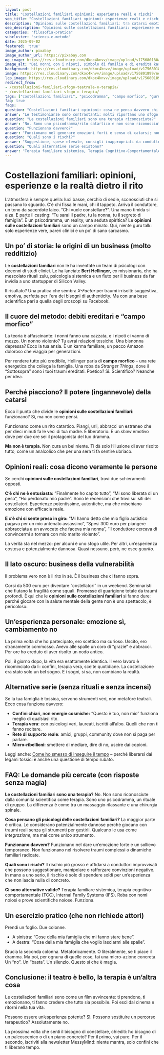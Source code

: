 ```yaml
---
layout: post
title: "Costellazioni familiari opinioni: esperienze reali e rischi"
seo_title: "Costellazioni familiari opinioni: esperienze reali e rischi (senza favole)"
description: "Opinioni sulle costellazioni familiari: tra catarsi emotiva e illusioni pericolose. Esperienze, pareri esperti e alternative serie. Leggi la verità."
seo_description: "Opinioni sulle costellazioni familiari: esperienze vere, pro e contro, rischi del business e alternative serie (TCC, IFS, terapia di famiglia)."
categories: "filosofia-pratica"
subcluster: "scienza-e-metodo"
date: 2025-09-02
featured: 'true'
image_author: pixabay
image_author_url: https://pixabay.com
og_image: https://res.cloudinary.com/dkoc4knvv/image/upload/v1756801804/nonni_600_dbw4ie.webp
image_alt: "Dei nonni con i nipoti, simbolo di familia e di eredità karmica"
background: https://res.cloudinary.com/dkoc4knvv/image/upload/v1756801804/nonni_600_dbw4ie.webp
image: https://res.cloudinary.com/dkoc4knvv/image/upload/v1756801899/nonni_1920_u8uutf.webp
lcp_image: https://res.cloudinary.com/dkoc4knvv/image/upload/v1756801899/nonni_1920_u8uutf.webp
redirect_from:
- /costellazioni-familiari-sfogo-teatrale-o-terapia/
- /costellazioni-familiari-sfogo-o-terapia/
tags: ["costellazioni familiari", "psicodramma", "campo morfico", "guru spirituali", "famiglie tossiche"]
faq: true
faqs:
question: "Costellazioni familiari opinioni: cosa ne pensa davvero chi le prova?"
answer: "Le testimonianze sono contrastanti: molti riportano uno sfogo emotivo e un sollievo temporaneo, pochi riferiscono cambiamenti stabili o terapeutici."
question: "Le costellazioni familiari sono una terapia riconosciuta?"
answer: "No. Sono uno psicodramma/rito catartico e non sono riconosciute dalla comunità scientifica come trattamento clinico."
question: "Funzionano davvero?"
answer: "Funzionano nel generare emozioni forti e senso di catarsi; non esistono prove solide di efficacia nel risolvere traumi o dinamiche familiari radicate."
question: "Quali sono i rischi?"
answer: "Suggestione, spese elevate, consigli inappropriati da conduttori non formati, possibile manipolazione. In mano a un professionista serio il rischio principale è economico/di aspettative."
question: "Quali alternative serie esistono?"
answer: "Terapia familiare sistemica, Terapia Cognitivo-Comportamentale (TCC), Internal Family Systems (IFS), confini chiari e rete di supporto reale."
---
```


# Costellazioni familiari: opinioni, esperienze e la realtà dietro il rito

L’atmosfera è sempre quella: luci basse, cerchio di sedie, sconosciuti che si passano lo sguardo. C’è chi fissa le mani, chi il tappeto. Arriva il conduttore, un tono da sacerdote laico. “Chi vuole constellare?”. Una mano timida si alza. E parte il casting: “Tu sarai il padre, tu la nonna, tu il segreto di famiglia”. È un psicodramma, un reality, una seduta spiritica? Le **opinioni sulle costellazioni familiari** sono un campo minato. Qui, niente guru talk: solo esperienze vere, pareri clinici e un po’ di sano sarcasmo.

## Un po’ di storia: le origini di un business (molto redditizio)

Le **costellazioni familiari** non le ha inventate un team di psicologi con decenni di studi clinici. Le ha lanciate **Bert Hellinger**, ex missionario, che ha mescolato rituali zulu, psicologia sistemica e un fiuto per il business da far invidia a uno startupper di Silicon Valley.

Il risultato? Una pratica che sembra *X-Factor* per traumi irrisolti: suggestiva, emotiva, perfetta per l'era dei bisogni di authenticity. Ma con una base scientifica pari a quella degli oroscopi su Facebook.

## Il cuore del metodo: debiti ereditari e “campo morfico”

La teoria è affascinante: i nonni fanno una cazzata, e i nipoti ci vanno di mezzo. Un nonno violento? Tu avrai relazioni tossiche. Una bisnonna depressa? Ecco la tua ansia. È un karma familiare, un pacco Amazon doloroso che viaggia per generazioni.

Per rendere tutto più credibile, Hellinger parla di **campo morfico** – una rete energetica che collega la famiglia. Una roba da *Stranger Things*, dove il “Sottosopra” sono i tuoi traumi ereditati. Poetico? Sì. Scientifico? Neanche per idea.

## Perché piacciono? Il potere (ingannevole) della catarsi

Ecco il punto che divide le **opinioni sulle costellazioni familiari**: funzionano? Sì, ma non come pensi.

Funzionano come un rito catartico. Piangi, urli, abbracci un estraneo che per dieci minuti fa le veci di tua madre. È liberatorio. È un *show* emotivo dove per due ore sei il protagonista del tuo dramma.

**Ma non è terapia.** Non cura un bel niente. Ti dà solo l’illusione di aver risolto tutto, come un analcolico che per una sera ti fa sentire ubriaco.

## Opinioni reali: cosa dicono veramente le persone

Se cerchi **opinioni sulle costellazioni familiari**, trovi due schieramenti opposti.

**C’è chi ne è entusiasta:** “Finalmente ho capito tutto”, “Mi sono liberata di un peso”, “Ho perdonato mio padre”. Sono le recensioni che trovi sui siti dei costellatori. Esperienze potentissime, autentiche, ma che mischiano emozione con efficacia reale.

**E c’è chi si sente preso in giro:** “Mi hanno detto che mio figlio autistico pagava per un mio antenato assassino”, “Spesi 300 euro per piangere abbracciata a un avvocato che faceva mia nonna”, “Il conduttore cercava di convincermi a tornare con mio marito violento”.

La verità sta nel mezzo: per alcuni è uno sfogo utile. Per altri, un’esperienza costosa e potenzialmente dannosa. Quasi nessuno, però, ne esce *guarito*.

## Il lato oscuro: business della vulnerabilità

Il problema vero non è il rito in sé. È il business che ci fanno sopra.

Corsi da 500 euro per diventare “costellatori” in un weekend. Seminaristi che fiutano la fragilità come squali. Promesse di guarigione totale da traumi profondi. È qui che le **opinioni sulle costellazioni familiari** si fanno dure: perché giocare con la salute mentale della gente non è uno spettacolo, è pericoloso.

## Un’esperienza personale: emozione sì, cambiamento no

La prima volta che ho partecipato, ero scettico ma curioso. Uscito, ero stranamente commosso. Avevo alle spalle un coro di “grazie” e abbracci. Per ore ho creduto di aver risolto un nodo antico.

Poi, il giorno dopo, la vita era esattamente identica. Il vero lavoro è ricominciato da lì: confini, terapia vera, scelte quotidiane. La costellazione era stato solo un bel sogno. E i sogni, si sa, non cambiano la realtà.

## Alternative serie (senza rituali e senza incensi)

Se la tua famiglia è tossica, servono strumenti veri, non metafore teatrali. Ecco cosa funziona davvero:

* **Confini chiari, non energie cosmiche:** “Questo è tuo, non mio” funziona meglio di qualsiasi rito.
* **Terapia vera:** con psicologi veri, laureati, iscritti all’albo. Quelli che non ti fanno recitare.
* **Rete di supporto reale:** amici, gruppi, community dove non si paga per parlare.
* **Micro-ribellioni:** smettere di mediare, dire di no, uscire dai copioni.

Leggi anche: [Come ho smesso di inseguire il tempo](/burnout-e-lavoro/come-ho-smesso-di-inseguire-il-tempo/) – perché liberarsi dai legami tossici è anche una questione di tempo rubato.

## FAQ: Le domande più cercate (con risposte senza magia)

**Le costellazioni familiari sono una terapia?**
No. Non sono riconosciute dalla comunità scientifica come terapia. Sono uno psicodramma, un rituale di gruppo. La differenza è come tra un massaggio rilassante e una chirurgia spinale.

**Cosa pensano gli psicologi delle costellazioni familiari?**
La maggior parte è critica. Le considerano potenzialmente dannose perché giocano con traumi reali senza gli strumenti per gestirli. Qualcuno le usa come *integrazione*, ma mai come unico strumento.

**Funzionano davvero?**
Funzionano nel dare un’emozione forte e un sollievo temporaneo. Non funzionano nel risolvere traumi complessi o dinamiche familiari radicate.

**Quali sono i rischi?**
Il rischio più grosso è affidarsi a conduttori improvvisati che possono suggestionare, manipolare o rafforzare convinzioni negative. In mano a uno serio, il rischio è solo di spendere soldi per un’esperienza che non lascia nulla di concreto.

**Ci sono alternative valide?**
Terapia familiare sistemica, terapia cognitivo-comportamentale (TCC), Internal Family Systems (IFS). Roba con nomi noiosi e prove scientifiche noiose. Funziona.

## Un esercizio pratico (che non richiede attori)

Prendi un foglio. Due colonne.

* A sinistra: “Cose della mia famiglia che mi fanno stare bene”.
* A destra: “Cose della mia famiglia che voglio lasciarmi alle spalle”.

Brucia la seconda colonna. Metaforicamente. O literalmente, se ti piace il dramma. Ma poi, per ognuna di quelle cose, fai una micro-azione concreta. Un “no”. Un “basta”. Un silenzio. Questo sì che è magia.

## Conclusione: il teatro è bello, la terapia è un’altra cosa

Le costellazioni familiari sono come un film avvincente: ti prendono, ti emozionano, ti fanno credere che tutto sia possibile. Poi esci dal cinema e ritorni nella tua vita.

Possono essere un’esperienza potente? Sì.
Possono sostituire un percorso terapeutico? Assolutamente no.

La prossima volta che senti il bisogno di constellare, chiediti: ho bisogno di un palcoscenico o di un piano concreto? Per il primo, vai pure. Per il secondo, iscriviti alla newsletter MessyMind: niente mantra, solo confini che ti liberano tempo.
